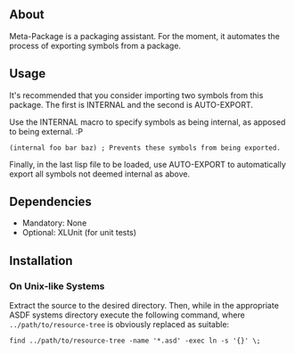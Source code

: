 ## About

Meta-Package is a packaging assistant. For the moment, it automates
the process of exporting symbols from a package.

## Usage

It's recommended that you consider importing two symbols from this
package. The first is INTERNAL and the second is AUTO-EXPORT.

Use the INTERNAL macro to specify symbols as being internal, as
apposed to being external. :P

    (internal foo bar baz) ; Prevents these symbols from being exported.

Finally, in the last lisp file to be loaded, use AUTO-EXPORT to
automatically export all symbols not deemed internal as above.

## Dependencies

* Mandatory: None
* Optional: XLUnit (for unit tests)

## Installation

### On Unix-like Systems

Extract the source to the desired directory. Then, while in the
appropriate ASDF systems directory execute the following command,
where `../path/to/resource-tree` is obviously replaced as suitable:

    find ../path/to/resource-tree -name '*.asd' -exec ln -s '{}' \;